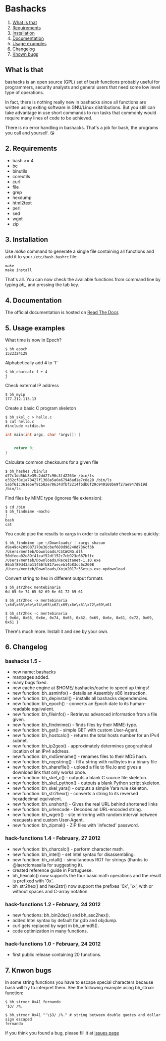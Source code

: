 # Bashacks

 1. [What is that](#what-is-that)
 2. [Requirements](#requirements)
 3. [Installation](#installation)
 4. [Documentation](#Documentation)
 5. [Usage examples](#usage-examples)
 6. [Changelog](#changelog)
 7. [Known bugs](#knwon-bugs)

## What is that

 bashacks is an open source (GPL) set of bash functions
 probably useful for programmers, security analysts and general
 users that need some low level type of operations.

 In fact, there is nothing really new in bashacks since
 all functions are written using exiting software in GNU/Linux
 distributions. But you still can take advantage in use short
 commands to run tasks that commonly would require many lines
 of code to be achieved.

 There is no error handling in bashacks. That's a job
 for bash, the programs you call and yourself. :kissing_heart:

## 2. Requirements

* bash >= 4
* bc
* binutils
* coreutils
* curl
* file
* grep
* hexdump
* html2text
* perl
* sed
* wget
* zip

## 3. Installation

Use *make* command to generate a single file containing all functions and add it to your ```/etc/bash.bashrc``` file:

    make
    make install

 That's all. You can now check the available functions from command line by typing *bh_* and pressing the tab key.

## 4. Documentation

  The official documentation is hosted on [Read The Docs](https://bashacks.readthedocs.io/)

## 5. Usage examples

What time is now in Epoch?

    $ bh_epoch
    1522324129

Alphabetically add 4 to 'f'

    $ bh_charcalc f + 4
    j

Check external IP address

    $ bh_myip
    177.212.113.13

Create a basic C program skeleton

    $ bh_skel_c > hello.c
    $ cat hello.c
    #include <stdio.h>

```c
int main(int argc, char *argv[]) {


    return 0;
}
```

Calculate common checksums for a given file

    $ bh_hashes /bin/ls
    d77c1dd5bb8e39c2dd27c96c3fd2263e /bin/ls
    e332cf8e1a78427f1368a5a0a67946ad1e7c8e28 /bin/ls
    5abf61c361e5ef91582e70634dfbf2214fbdb6f29c949160b69f27ae947d919d /bin/ls

Find files by MIME type (ignores file extension):

    $ cd /bin
    $ bh_findmime -macho
    [
    bash
    cat

You could pipe the results to xargs in order to calculate checksums quickly:

    $ bh_findmime -pe ~/Downloads/ | xargs shasum
    d9e49c4209087170e36cbef689d96240d736cf3b  /Users/menteb/Downloads/CSCWCNG.dll
    50dfeea02e89f41caf52df152c7cb923c667bffc  /Users/menteb/Downloads/Receitanet-1.10.exe
    86a5f89d43ab11456fb817aeceb14b83cc6c2608  /Users/menteb/Downloads/Xojo2017r3Setup.exe.opdownload

Convert string to hex in different output formats

    $ bh_str2hex mentebinaria
    6d 65 6e 74 65 62 69 6e 61 72 69 61

    $ bh_str2hex -x mentebinaria
    \x6d\x65\x6e\x74\x65\x62\x69\x6e\x61\x72\x69\x61

    $ bh_str2hex -c mentebinaria
    { 0x6d, 0x65, 0x6e, 0x74, 0x65, 0x62, 0x69, 0x6e, 0x61, 0x72, 0x69, 0x61 }

There's much more. Install it and see by your own.

## 6. Changelog

### bashacks 1.5 -

* new name: bashacks
* manpages added.
* many bugs fixed.
* new cache engine at $HOME/.bashacks/cache to speed up things!
* new function: bh_asminfo() - details an Assembly x86 instruction.
* new function: bh_depinstall() - installs all bashacks dependencies.
* new function: bh_epoch() - converts an Epoch date to its human-readable equivalent.
* new function: bh_fileinfo() - Retrieves advanced information from a file given.
* new function: bh_findmime() - finds files by their MIME-type.
* new function: bh_get() - simple GET with custom User-Agent.
* new function: bh_hostcalc() - returns the total hosts number for an IPv4 subnet.
* new function: bh_ip2geo() - approximately determines geographical location of an IPv4 address.
* new function: bh_md5rename() - renames files to their MD5 hash.
* new function: bh_nopstring() - fill a string with nullbytes in a binary file
* new function: bh_sharefile() - upload a file to file.io and gives a download link that only works once.
* new function: bh_skel_c() - outputs a blank C source file skeleton.
* new function: bh_skel_python() - outputs a blank Python script skeleton.
* new function: bh_skel_yara() - outputs a simple Yara rule skeleton.
* new function: bh_str2hexr() - converts a string to its reversed hexadecimal equivalent.
* new function: bh_unshort() - Gives the real URL behind shortened links
* new function: bh_urlencode - Decodes an URL-encoded string.
* new function: bh_wgetr() -  site mirroring with random interval between resquests and custom User-Agent.
* new function: bh_zipmal() - ZIP files with 'infected' password.

### hack-functions 1.4 - February, 27 2012

* new function: bh_charcalc() - perform character math.
* new function: bh_intel() - set Intel syntax for disassembling.
* new function: bh_rotall() - simultaneous ROT for strings (thanks to @laerciomasalla for suggesting it).
* created reference guide in Portuguese.
* bh_hexcalc() now supports the four basic math operations and the result is prefixed with '0x'.
* bh_str2hex() and hex2str() now support the prefixes '0x', '\x', with or without spaces and C-array notation.

### hack-functions 1.2 - February, 24 2012

* new functions: bh_bin2dec() and bh_asc2hex().
* added Intel syntax by default for gdb and objdump.
* curl gets replaced by wget in bh_unmd5().
* code optimization in many functions.

### hack-functions 1.0 - February, 24 2012

* first public release containing 20 functions.

## 7. Knwon bugs

In some string functions you have to escape special characters because bash will try to
interpret them. See the following example using bh_strxor function:

    $ bh_strxor 0x41 fernando
    '$3/ /%.

    $ bh_strxor 0x41 "'\$3/ /%." # string between double quotes and dollar sign escaped
    fernando

If you think you found a bug, please fill it at [issues page](https://github.com/merces/bashacks/issues)

